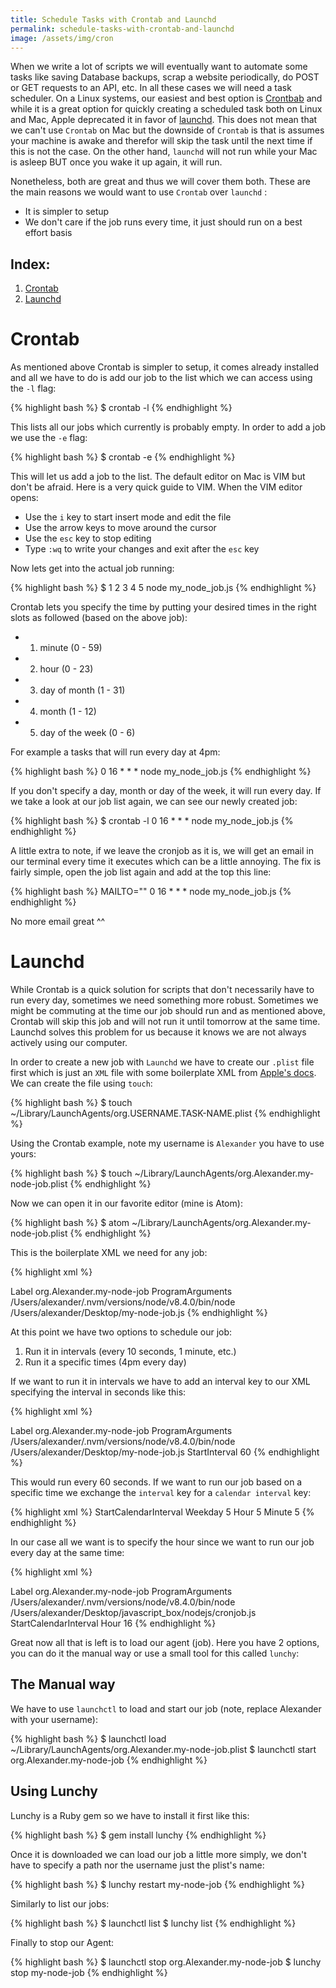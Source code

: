 ```yaml
---
title: Schedule Tasks with Crontab and Launchd
permalink: schedule-tasks-with-crontab-and-launchd
image: /assets/img/cron
---
```


When we write a lot of scripts we will eventually want to automate some tasks like saving Database backups, scrap a website periodically, do POST or GET requests to an API, etc. In all these cases we will need a task scheduler. On a Linux systems, our easiest and best option is [Crontbab](http://www.adminschoice.com/crontab-quick-reference) and while it is a great option for quickly creating a scheduled task both on Linux and Mac, Apple deprecated it in favor of [launchd](http://www.launchd.info/). This does not mean that we can't use `Crontab` on Mac but the downside of `Crontab` is that is assumes your machine is awake and therefor will skip the task until the next time if this is not the case. On the other hand, `launchd` will not run while your Mac is asleep BUT once you wake it up again, it will run.

Nonetheless, both are great and thus we will cover them both. These are the main reasons we would want to use `Crontab` over `launchd` :

- It is simpler to setup
- We don't care if the job runs every time, it just should run on a best effort basis

## Index:
1. [Crontab](#crontab)
2. [Launchd](#launchd)

# Crontab

As mentioned above Crontab is simpler to setup, it comes already installed and all we have to do is add our job to the list which we can access using the `-l` flag:

{% highlight bash %}
$ crontab -l
{% endhighlight %}

This lists all our jobs which currently is probably empty.
In order to add a job we use the `-e` flag:

{% highlight bash %}
$ crontab -e
{% endhighlight %}

This will let us add a job to the list. The default editor on Mac is VIM but don't be afraid. Here is a very quick guide to VIM. When the VIM editor opens:

- Use the `i` key to start insert mode and edit the file
- Use the arrow keys to move around the cursor
- Use the `esc` key to stop editing
- Type `:wq` to write your changes and exit after the `esc` key

Now lets get into the actual job running:

{% highlight bash %}
$ 1 2 3 4 5  node  my_node_job.js
{% endhighlight %}

Crontab lets you specify the time by putting your desired times in the right slots as followed (based on the above job):
- 1) minute (0 - 59)
- 2) hour (0 - 23)
- 3) day of month (1 - 31)
- 4) month (1 - 12)
- 5) day of the week (0 - 6)

For example a tasks that will run every day at 4pm:

{% highlight bash %}
0 16 * * *  node  my_node_job.js
{% endhighlight %}

If you don't specify a day, month or day of the week, it will run every day. If we take a look at our job list again, we can see our newly created job:

{% highlight bash %}
$ crontab -l
0 16 * * * node  my_node_job.js
{% endhighlight %}

A little extra to note, if we leave the cronjob as it is, we will get an email in our terminal every time it executes which can be a little annoying. The fix is fairly simple, open the job list again and add at the top this line:

{% highlight bash %}
MAILTO=""
0 16 * * *  node  my_node_job.js
{% endhighlight %}

No more email great ^^


# Launchd

While Crontab is a quick solution for scripts that don't necessarily have to run every day, sometimes we need something more robust. Sometimes we might be commuting at the time our job should run and as mentioned above, Crontab will skip this job and will not run it until tomorrow at the same time.  Launchd solves this problem for us because it knows we are not always actively using our computer.

In order to create a new job with `Launchd` we have to create our `.plist` file first which is just an `XML` file with some boilerplate XML from [Apple's docs](https://developer.apple.com/library/content/documentation/MacOSX/Conceptual/BPSystemStartup/Chapters/CreatingLaunchdJobs.html). We can create the file using `touch`:

{% highlight bash %}
$ touch ~/Library/LaunchAgents/org.USERNAME.TASK-NAME.plist
{% endhighlight %}

Using the Crontab example, note my username is `Alexander` you have to use yours:

{% highlight bash %}
$ touch ~/Library/LaunchAgents/org.Alexander.my-node-job.plist
{% endhighlight %}

Now we can open it in our favorite editor (mine is Atom):

{% highlight bash %}
$ atom ~/Library/LaunchAgents/org.Alexander.my-node-job.plist
{% endhighlight %}

This is the boilerplate XML we need for any job:

{% highlight xml %}
<?xml version="1.0" encoding="UTF-8"?>
<!DOCTYPE plist PUBLIC "-//Apple//DTD PLIST 1.0//EN" "http://www.apple.com/DTDs/PropertyList-1.0.dtd">
<plist version="1.0">
<dict>
    <key>Label</key>
    <string>org.Alexander.my-node-job</string>
    <key>ProgramArguments</key>
    <array>
        <string>/Users/alexander/.nvm/versions/node/v8.4.0/bin/node</string>
        <string>/Users/alexander/Desktop/my-node-job.js</string>
    </array>
</dict>
</plist>
{% endhighlight %}

At this point we have two options to schedule our job:
1. Run it in intervals (every 10 seconds, 1 minute, etc.)
2. Run it a specific times (4pm every day)

If we want to run it in intervals we have to add an interval key to our XML specifying the interval in seconds like this:

{% highlight xml %}
<?xml version="1.0" encoding="UTF-8"?>
<!DOCTYPE plist PUBLIC "-//Apple//DTD PLIST 1.0//EN" "http://www.apple.com/DTDs/PropertyList-1.0.dtd">
<plist version="1.0">
<dict>
    <key>Label</key>
    <string>org.Alexander.my-node-job</string>
    <key>ProgramArguments</key>
    <array>
        <string>/Users/alexander/.nvm/versions/node/v8.4.0/bin/node</string>
        <string>/Users/alexander/Desktop/my-node-job.js</string>
    </array>
    <key>StartInterval</key>
    <integer>60</integer> <!-- 60 seconds or 1 minute -->
</dict>
</plist>
{% endhighlight %}

This would run every 60 seconds. If we want to run our job based on a specific time we exchange the `interval` key for a `calendar interval` key:

{% highlight xml %}
<key>StartCalendarInterval</key>
    <dict>
        <key>Weekday</key>
        <integer>5</integer>
        <key>Hour</key>
        <integer>5</integer>
        <key>Minute</key>
        <integer>5</integer>
    </dict>
{% endhighlight %}

In our case all we want is to specify the hour since we want to run our job every day at the same time:

{% highlight xml %}
<?xml version="1.0" encoding="UTF-8"?>
<!DOCTYPE plist PUBLIC "-//Apple//DTD PLIST 1.0//EN" "http://www.apple.com/DTDs/PropertyList-1.0.dtd">
<plist version="1.0">
<dict>
    <key>Label</key>
    <!-- The label should be the same as the filename without the extension -->
    <string>org.Alexander.my-node-job</string>
    <key>ProgramArguments</key>
    <array>
        <string>/Users/alexander/.nvm/versions/node/v8.4.0/bin/node</string>
        <string>/Users/alexander/Desktop/javascript_box/nodejs/cronjob.js</string>
    </array>
    <key>StartCalendarInterval</key>
    <dict>
        <key>Hour</key>
        <integer>16</integer>
    </dict>
</dict>
</plist>
{% endhighlight %}

Great now all that is left is to load our agent (job). Here you have 2 options, you can do it the manual way or use a small tool for this called `lunchy`:

## The Manual way

We have to use `launchctl` to load and start our job (note, replace Alexander with your username):

{% highlight bash %}
$ launchctl load ~/Library/LaunchAgents/org.Alexander.my-node-job.plist
$ launchctl start org.Alexander.my-node-job
{% endhighlight %}


## Using Lunchy

Lunchy is a Ruby gem so we have to install it first like this:

{% highlight bash %}
$ gem install lunchy
{% endhighlight %}

Once it is downloaded we can load our job a little more simply, we don't have to specify a path nor the username just the plist's name:

{% highlight bash %}
$ lunchy restart my-node-job
{% endhighlight %}


Similarly to list our jobs:

{% highlight bash %}
$ launchctl list
$ lunchy list
{% endhighlight %}

Finally to stop our Agent:

{% highlight bash %}
$ launchctl stop org.Alexander.my-node-job
$ lunchy stop my-node-job
{% endhighlight %}
